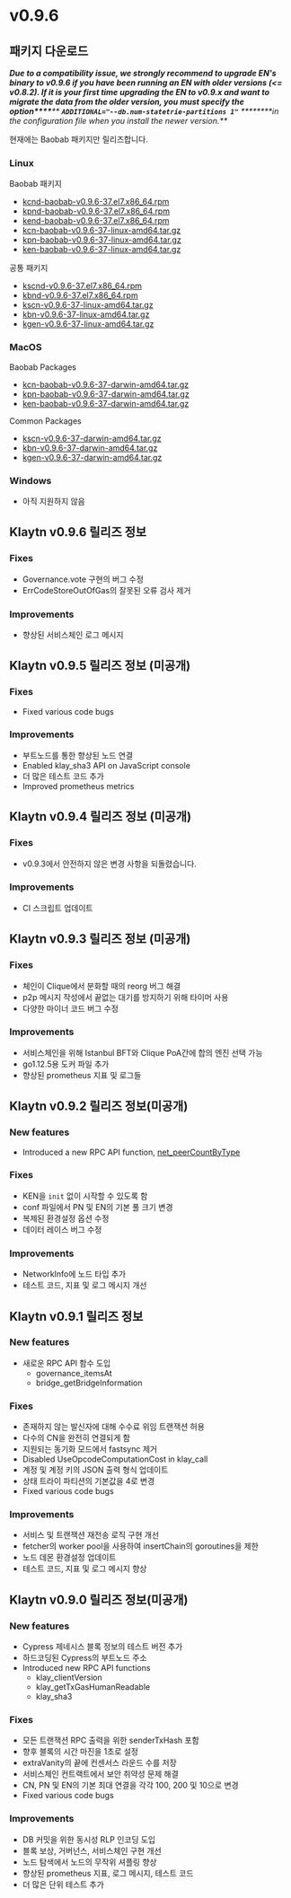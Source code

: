 # v0.9.6

## 패키지 다운로드 <a href="#package-downloads" id="package-downloads"></a>

_**Due to a compatibility issue, we strongly recommend to upgrade EN's binary to v0.9.6 if you have been running an EN with older versions (<= v0.8.2). If it is your first time upgrading the EN to v0.9.x and want to migrate the data from the older version, you must specify the option\*\*\*\***** ****`ADDITIONAL="--db.num-statetrie-partitions 1"`**** ****\*\*\*\*in the configuration file when you install the newer version.**_

현재에는 Baobab 패키지만 릴리즈합니다.

### Linux <a href="#linux" id="linux"></a>

Baobab 패키지

* [kcnd-baobab-v0.9.6-37.el7.x86\_64.rpm](http://packages.klaytn.net/klaytn/v0.9.6/kcnd-baobab-v0.9.6-37.el7.x86\_64.rpm)
* [kpnd-baobab-v0.9.6-37.el7.x86\_64.rpm](http://packages.klaytn.net/klaytn/v0.9.6/kpnd-baobab-v0.9.6-37.el7.x86\_64.rpm)
* [kend-baobab-v0.9.6-37.el7.x86\_64.rpm](http://packages.klaytn.net/klaytn/v0.9.6/kend-baobab-v0.9.6-37.el7.x86\_64.rpm)
* [kcn-baobab-v0.9.6-37-linux-amd64.tar.gz](http://packages.klaytn.net/klaytn/v0.9.6/kcn-baobab-v0.9.6-37-linux-amd64.tar.gz)
* [kpn-baobab-v0.9.6-37-linux-amd64.tar.gz](http://packages.klaytn.net/klaytn/v0.9.6/kpn-baobab-v0.9.6-37-linux-amd64.tar.gz)
* [ken-baobab-v0.9.6-37-linux-amd64.tar.gz](http://packages.klaytn.net/klaytn/v0.9.6/ken-baobab-v0.9.6-37-linux-amd64.tar.gz)

공통 패키지

* [kscnd-v0.9.6-37.el7.x86\_64.rpm](http://packages.klaytn.net/klaytn/v0.9.6/kscnd-v0.9.6-37.el7.x86\_64.rpm)
* [kbnd-v0.9.6-37.el7.x86\_64.rpm](http://packages.klaytn.net/klaytn/v0.9.6/kbnd-v0.9.6-37.el7.x86\_64.rpm)
* [kscn-v0.9.6-37-linux-amd64.tar.gz](http://packages.klaytn.net/klaytn/v0.9.6/kscn-v0.9.6-37-linux-amd64.tar.gz)
* [kbn-v0.9.6-37-linux-amd64.tar.gz](http://packages.klaytn.net/klaytn/v0.9.6/kbn-v0.9.6-37-linux-amd64.tar.gz)
* [kgen-v0.9.6-37-linux-amd64.tar.gz](http://packages.klaytn.net/klaytn/v0.9.6/kgen-v0.9.6-37-linux-amd64.tar.gz)

### MacOS <a href="#macos" id="macos"></a>

Baobab Packages

* [kcn-baobab-v0.9.6-37-darwin-amd64.tar.gz](http://packages.klaytn.net/klaytn/v0.9.6/kcn-baobab-v0.9.6-37-darwin-amd64.tar.gz)
* [kpn-baobab-v0.9.6-37-darwin-amd64.tar.gz](http://packages.klaytn.net/klaytn/v0.9.6/kpn-baobab-v0.9.6-37-darwin-amd64.tar.gz)
* [ken-baobab-v0.9.6-37-darwin-amd64.tar.gz](http://packages.klaytn.net/klaytn/v0.9.6/ken-baobab-v0.9.6-37-darwin-amd64.tar.gz)

Common Packages

* [kscn-v0.9.6-37-darwin-amd64.tar.gz](http://packages.klaytn.net/klaytn/v0.9.6/kscn-v0.9.6-37-darwin-amd64.tar.gz)
* [kbn-v0.9.6-37-darwin-amd64.tar.gz](http://packages.klaytn.net/klaytn/v0.9.6/kbn-v0.9.6-37-darwin-amd64.tar.gz)
* [kgen-v0.9.6-37-darwin-amd64.tar.gz](http://packages.klaytn.net/klaytn/v0.9.6/kgen-v0.9.6-37-darwin-amd64.tar.gz)

### Windows <a href="#windows" id="windows"></a>

* 아직 지원하지 않음

## Klaytn v0.9.6 릴리즈 정보 <a href="#release-notes-for-klaytn-v0-9-6" id="release-notes-for-klaytn-v0-9-6"></a>

### Fixes <a href="#fixes" id="fixes"></a>

* Governance.vote 구현의 버그 수정
* ErrCodeStoreOutOfGas의 잘못된 오류 검사 제거

### Improvements <a href="#improvements" id="improvements"></a>

* 향상된 서비스체인 로그 메시지

## Klaytn v0.9.5 릴리즈 정보 (미공개) <a href="#release-notes-for-klaytn-v0-9-5-unpublished" id="release-notes-for-klaytn-v0-9-5-unpublished"></a>

### Fixes <a href="#fixes" id="fixes"></a>

* Fixed various code bugs

### Improvements <a href="#improvements" id="improvements"></a>

* 부트노드를 통한 향상된 노드 연결
* Enabled klay\_sha3 API on JavaScript console
* 더 많은 테스트 코드 추가
* Improved prometheus metrics

## Klaytn v0.9.4 릴리즈 정보 (미공개) <a href="#release-notes-for-klaytn-v0-9-4-unpublished" id="release-notes-for-klaytn-v0-9-4-unpublished"></a>

### Fixes <a href="#fixes" id="fixes"></a>

* v0.9.3에서 안전하지 않은 변경 사항을 되돌렸습니다.

### Improvements <a href="#improvements" id="improvements"></a>

* CI 스크립트 업데이트

## Klaytn v0.9.3 릴리즈 정보 (미공개) <a href="#release-notes-for-klaytn-v0-9-3-unpublished" id="release-notes-for-klaytn-v0-9-3-unpublished"></a>

### Fixes <a href="#fixes" id="fixes"></a>

* 체인이 Clique에서 분화할 때의 reorg 버그 해결
* p2p 메시지 작성에서 끝없는 대기를 방지하기 위해 타이머 사용
* 다양한 마이너 코드 버그 수정

### Improvements <a href="#improvements" id="improvements"></a>

* 서비스체인을 위해 Istanbul BFT와 Clique PoA간에 합의 엔진 선택 가능
* go1.12.5용 도커 파일 추가
* 향상된 prometheus 지표 및 로그들

## Klaytn v0.9.2 릴리즈 정보(미공개) <a href="#release-notes-for-klaytn-v0-9-2-unpublished" id="release-notes-for-klaytn-v0-9-2-unpublished"></a>

### New features <a href="#new-features" id="new-features"></a>

* Introduced a new RPC API function, [net\_peerCountByType](../../bapp/json-rpc/api-references/network.md#net\_peercountbytype)

### Fixes <a href="#fixes" id="fixes"></a>

* KEN을 `init` 없이 시작할 수 있도록 함
* conf 파일에서 PN 및 EN의 기본 풀 크기 변경
* 복제된 환경설정 옵션 수정
* 데이터 레이스 버그 수정

### Improvements <a href="#improvements" id="improvements"></a>

* NetworkInfo에 노드 타입 추가
* 테스트 코드, 지표 및 로그 메시지 개선

## Klaytn v0.9.1 릴리즈 정보 <a href="#release-notes-for-klaytn-v0-9-1" id="release-notes-for-klaytn-v0-9-1"></a>

### New features <a href="#new-features" id="new-features"></a>

* 새로운 RPC API 함수 도입
  * governance\_itemsAt
  * bridge\_getBridgeInformation

### Fixes <a href="#fixes" id="fixes"></a>

* 존재하지 않는 발신자에 대해 수수료 위임 트랜잭션 허용
* 다수의 CN을 완전히 연결되게 함
* 지원되는 동기화 모드에서 fastsync 제거
* Disabled UseOpcodeComputationCost in klay\_call
* 계정 및 계정 키의 JSON 출력 형식 업데이트
* 상태 트라이 파티션의 기본값을 4로 변경
* Fixed various code bugs

### Improvements <a href="#improvements" id="improvements"></a>

* 서비스 및 트랜잭션 재전송 로직 구현 개선
* fetcher의 worker pool을 사용하여 insertChain의 goroutines을 제한
* 노드 데몬 환경설정 업데이트
* 테스트 코드, 지표 및 로그 메시지 향상

## Klaytn v0.9.0 릴리즈 정보(미공개) <a href="#release-notes-for-klaytn-v0-9-0-unpublished" id="release-notes-for-klaytn-v0-9-0-unpublished"></a>

### New features <a href="#new-features" id="new-features"></a>

* Cypress 제네시스 블록 정보의 테스트 버전 추가
* 하드코딩된 Cypress의 부트노드 주소
* Introduced new RPC API functions
  * klay\_clientVersion
  * klay\_getTxGasHumanReadable
  * klay\_sha3

### Fixes <a href="#fixes" id="fixes"></a>

* 모든 트랜잭션 RPC 출력을 위한 senderTxHash 포함
* 향후 블록의 시간 마진을 1초로 설정
* extraVanity의 끝에 컨센서스 라운드 수를 저장
* 서비스체인 컨트랙트에서 보안 취약성 문제 해결
* CN, PN 및 EN의 기본 최대 연결을 각각 100, 200 및 10으로 변경
* Fixed various code bugs

### Improvements <a href="#improvements" id="improvements"></a>

* DB 커밋을 위한 동시성 RLP 인코딩 도입
* 블록 보상, 거버넌스, 서비스체인 구현 개선
* 노드 탐색에서 노드의 무작위 셔플링 향상
* 향상된 prometheus 지표, 로그 메시지, 테스트 코드
* 더 많은 단위 테스트 추가
